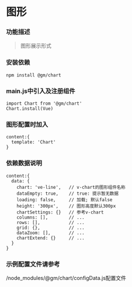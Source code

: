 # 图形

### 功能描述

> 图形展示形式

### 安装依赖

```
npm install @gm/chart
```

### main.js中引入及注册组件

```
import Chart from '@gm/chart'
Chart.install(Vue)
```

### 图形配置时加入

```
content:{
  template: 'Chart'
}
 ```

### 依赖数据说明

 ```
 content:{
   data: {
     chart: 've-line',   // v-chart的图形组件名称
     dataEmpty: true,    // true: 提示暂无数据
     loading: false,     // 加载; 默认false
     height: '300px',    // 图形高度默认300px
     chartSettings: {}   // 参考v-chart
     columns: [],        // ...
     rows: [],           // ...
     grid: {},           // ...
     dataZoom: [],       // ...
     chartExtend: {}     // ...
   }
 }
```

### 示例配置文件请参考

/node_modules/@gm/chart/configData.js配置文件
